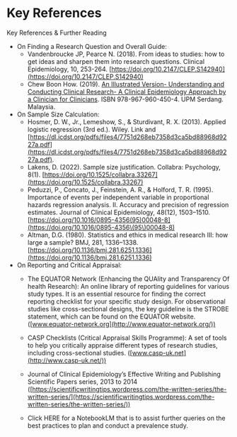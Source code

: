 # Key References

Key References & Further Reading

* On Finding a Research Question and Overall Guide:
  * Vandenbroucke JP, Pearce N. (2018). From ideas to studies: how to get ideas and sharpen them into research questions. Clinical Epidemiology, 10, 253-264. [https://doi.org/10.2147/CLEP.S142940](https://doi.org/10.2147/CLEP.S142940)
  * Chew Boon How. (2019). [An Illustrated Version- Understanding and Conducting Clinical Research- A Clinical Epidemiology Approach by a Clinician for Clinicians](https://drive.google.com/file/d/1dfC7EQ2nnewuOo9fWz_3oT9H852dvnCA/view). ISBN 978-967-960-450-4. UPM Serdang. Malaysia.
* On Sample Size Calculation:
  * Hosmer, D. W., Jr., Lemeshow, S., & Sturdivant, R. X. (2013). Applied logistic regression (3rd ed.). Wiley. Link and [https://dl.icdst.org/pdfs/files4/7751d268eb7358d3ca5bd88968d9227a.pdf](https://dl.icdst.org/pdfs/files4/7751d268eb7358d3ca5bd88968d9227a.pdf).
  * Lakens, D. (2022). Sample size justification. Collabra: Psychology, 8(1). [https://doi.org/10.1525/collabra.33267](https://doi.org/10.1525/collabra.33267)
  * Peduzzi, P., Concato, J., Feinstein, A. R., & Holford, T. R. (1995). Importance of events per independent variable in proportional hazards regression analysis. II. Accuracy and precision of regression estimates. Journal of Clinical Epidemiology, 48(12), 1503–1510. [https://doi.org/10.1016/0895-4356(95)00048-8](https://doi.org/10.1016/0895-4356\(95\)00048-8)
  * Altman, D.G. (1980). Statistics and ethics in medical research III: how large a sample? BMJ, 281, 1336–1338. [https://doi.org/10.1136/bmj.281.6251.1336](https://doi.org/10.1136/bmj.281.6251.1336)
* On Reporting and Critical Appraisal:
  * The EQUATOR Network (Enhancing the QUAlity and Transparency Of health Research): An online library of reporting guidelines for various study types. It is an essential resource for finding the correct reporting checklist for your specific study design. For observational studies like cross-sectional designs, the key guideline is the STROBE statement, which can be found on the EQUATOR website. ([www.equator-network.org](http://www.equator-network.org/))
  * CASP Checklists (Critical Appraisal Skills Programme): A set of tools to help you critically appraise different types of research studies, including cross-sectional studies. ([www.casp-uk.net](http://www.casp-uk.net/))
  * Journal of Clinical Epidemiology’s Effective Writing and Publishing Scientific Papers series, 2013 to 2014 ([https://scientificwritingtips.wordpress.com/the-written-series/the-written-series/](https://scientificwritingtips.wordpress.com/the-written-series/the-written-series/))

  * Click HERE for a NotebookLM that is to assist further queries on the best practices to plan and conduct a prevalence study.
